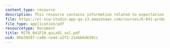 ```yaml
---
content_type: resource
description: This resource contains information related to expectation and variance.
file: https://ol-ocw-studio-app-qa.s3.amazonaws.com/courses/6-041-probabilistic-systems-analysis-and-applied-probability-fall-2010/0bb39587ca8bce4da2f321ebb6d659cc_MIT6_041F10_quiz01_sol.pdf
file_type: application/pdf
resourcetype: Document
title: MIT6_041F10_quiz01_sol.pdf
uid: 0bb39587-ca8b-ce4d-a2f3-21ebb6d659cc
---
```

